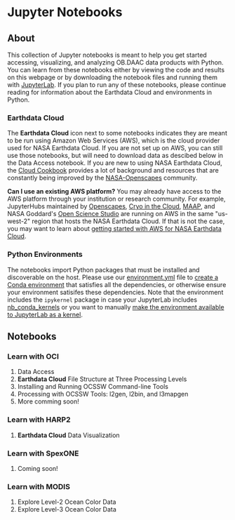 # Jupyter Notebooks

## About

This collection of Jupyter notebooks is meant to help you get started accessing, visualizing, and analyzing
OB.DAAC data products with Python. You can learn from these notebooks either by viewing the code and results on this
webpage or by downloading the notebook files and running them with [JupyterLab][jupyterlab]. If you
plan to run any of these notebooks, please continue reading for information about the Earthdata Cloud and environments in Python.

### Earthdata Cloud

The **Earthdata Cloud** icon next to some notebooks indicates they are meant to be run using Amazon Web Services (AWS), which is the cloud provider used for NASA Earthdata Cloud. If you are not set up on AWS, you can still use those notebooks, but will need to download data as descibed below in the Data Access notebook. If you are new to using NASA Earthdata Cloud, the [Cloud Cookbook][cookbook] provides a lot of background and resources that are constantly being improved by the [NASA-Openscapes][openscapes] community.

**Can I use an existing AWS platform?** You may already have access to the AWS platform through your institution or research community. For example, JupyterHubs maintained by [Openscapes][openscapes-hub], [Cryo in the Cloud][cryocloud], [MAAP][maap], and NASA Goddard's [Open Science Studio][oss] are running on AWS in the same "us-west-2" region that hosts the NASA Earthdata Cloud. If that is not the case, you may want to learn about [getting started with AWS for NASA Earthdata Cloud][edcloud].

### Python Environments

The notebooks import Python packages that must be installed and discoverable on the host. Please use our
[environment.yml](./environment.yml) file to [create a Conda environment][conda-env] that satisfies all the dependencies,
or otherwise ensure your environment satisifes these dependencies. Note that the environment includes
the `ipykernel` package in case your JupyterLab includes [nb_conda_kernels][nb_conda_kernels] or you want
to manually [make the environment available to JupyterLab as a kernel][conda-kernel].

## Notebooks

### Learn with OCI

1. Data Access
1. **Earthdata Cloud** File Structure at Three Processing Levels
1. Installing and Running OCSSW Command-line Tools
1. Processing with OCSSW Tools: l2gen, l2bin, and l3mapgen
1. More comming soon!

### Learn with HARP2

1. **Earthdata Cloud** Data Visualization

### Learn with SpexONE

1. Coming soon!

### Learn with MODIS

1. Explore Level-2 Ocean Color Data
1. Explore Level-3 Ocean Color Data

[tutorials]: https://oceancolor.gsfc.nasa.gov/resources/docs/tutorials/
[jupyterlab]: https://jupyter.org/
[cookbook]: https://nasa-openscapes.github.io/earthdata-cloud-cookbook/
[openscapes]: https://nasa-openscapes.github.io/
[openscapes-hub]: https://openscapes.2i2c.cloud/
[cryocloud]: https://hub.cryointhecloud.com/
[maap]: https://scimaap.net/
[oss]: https://oss.smce.nasa.gov/
[edcloud]: https://www.earthdata.nasa.gov/learn/webinars-and-tutorials/cloud-primer-amazon-web-services
[conda-env]: https://conda.io/projects/conda/en/latest/user-guide/tasks/manage-environments.html#creating-an-environment-from-an-environment-yml-file
[nb_conda_kernels]: https://github.com/anaconda/nb_conda_kernels
[conda-kernel]: https://ipython.readthedocs.io/en/stable/install/kernel_install.html#kernels-for-different-environments
